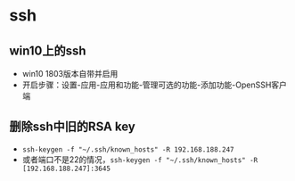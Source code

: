 # ssh

## win10上的ssh

- win10 1803版本自带并启用
- 开启步骤：设置-应用-应用和功能-管理可选的功能-添加功能-OpenSSH客户端

## 删除ssh中旧的RSA key

- `ssh-keygen -f "~/.ssh/known_hosts" -R 192.168.188.247`
- 或者端口不是22的情况，`ssh-keygen -f "~/.ssh/known_hosts" -R [192.168.188.247]:3645`